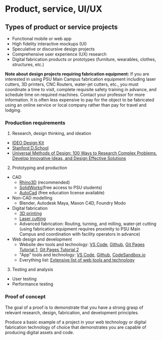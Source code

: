 # Product, service, UI/UX


## Types of product or service projects

* Functional mobile or web app
* High fidelity interactive mockups \(UI\)
* Speculative or discursive design projects
* Comprehensive user experience \(UX\) research
* Digital fabrication products or prototypes \(furniture, wearables, clothes, structures, etc.\) 

**Note about design projects requiring fabrication equipment:** If you are interested in using PSU Main Campus fabrication equipment including laser cutters, 3D printers, CNC Routers, water-jet cutters, etc., you must coordinate a time to visit, complete requisite safety training in advance, and schedule time on required machines. Contact your professor for more information. It is often less expensive to pay for the object to be fabricated using an online service or local company rather than pay for travel and lodging.


### Production requirements

1. Research, design thinking, and ideation
  - [IDEO Design Kit](http://www.designkit.org/methods)
  - [Stanford D.School](https://dschool.stanford.edu/resources/the-bootcamp-bootleg)
  - [Universal Methods of Design: 100 Ways to Research Complex Problems, Develop Innovative Ideas, and Design Effective Solutions](https://www.amazon.com/Universal-Methods-Design-Innovative-Effective/dp/1592537561/)
2. Prototyping and production
  * CAD
    * [Rhino3D](https://www.rhino3d.com/) (recommended)
    * [SolidWorks](https://www.solidworks.com/)(free access to PSU students)
    * [AutoCad](https://www.autodesk.com/products/autocad/overview) (free education license available)
  * Non-CAD modelling
    * Blender, Autodesk Maya, Maxon C4D, Foundry Modo
  * Digital fabrication
    * [3D printing](https://www.shapeways.com)
    * [Laser cutting](https://sendcutsend.com)
    * Advanced fabrication: Routing, turning, and milling, water-jet cutting (using fabrication equipment requires proximity to PSU Main Campus and coordination with facility operators in advance)
  * Web design and development
    * Website dev tools and technology: [VS Code](https://code.visualstudio.com/), [Github](http://github.com), [Git Pages Tutorial 1](https://www.smashingmagazine.com/2014/08/build-blog-jekyll-github-pages/), [Git Pages Tutorial 2](https://www.youtube.com/watch?v=SWVjQsvQocA)
    * "App" tools and technology: [VS Code](https://code.visualstudio.com/), [Github](http://github.com), [CodeSandbox.io](https://codesandbox.io/dashboard/recent)
    * Everything list: [Extensive list of web tools and technology](https://free-for.dev/)
3. Testing and analysis
  * User testing
  * Performance testing

### Proof of concept

The goal of a proof is to demonstrate that you have a strong grasp of relevant research, design, fabrication, and development principles.

Produce a basic example of a project in your web technology or digital fabrication technology of choice that demonstrates you are capable of producing digital assets and code.
